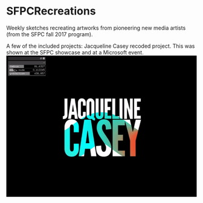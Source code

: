 # SFPCRecreations
Weekly sketches recreating artworks from pioneering new media artists (from the SFPC fall 2017 program).

A few of the included projects:
Jacqueline Casey recoded project.  This was shown at the SFPC showcase and at a Microsoft event.
![](https://github.com/a-tbd/SFPCRecreations/blob/master/caseyMask2/caseygif.gif)


